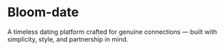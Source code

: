 # Bloom-date
  A timeless dating platform crafted for genuine connections — built with simplicity, style, and partnership in mind.
